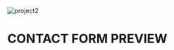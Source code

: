 ![project2](https://user-images.githubusercontent.com/66476388/223477120-f44d920b-8120-497d-9c83-90c209c94f9f.png)
# CONTACT FORM PREVIEW



